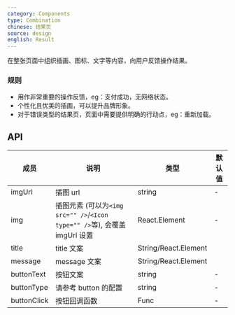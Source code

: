 ```yaml
---
category: Components
type: Combination
chinese: 结果页
source: design
english: Result
---
```



在整张页面中组织插画、图标、文字等内容，向用户反馈操作结果。

### 规则
- 用作非常重要的操作反馈，eg：支付成功，无网络状态。
- 个性化且优美的插画，可以提升品牌形象。
- 对于错误类型的结果页，页面中需要提供明确的行动点，eg：重新加载。

## API

| 成员        | 说明           | 类型               | 默认值       |
|------------|----------------|--------------------|--------------|
| imgUrl    | 插图 url        | string |  -  |
| img   | 插图元素 (可以为`<img src="" />`/`<Icon type="" />`等), 会覆盖 imgUrl 设置  | React.Element | -  |
| title    |    title 文案     | String/React.Element |    |
| message    |    message 文案     | String/React.Element |    |
| buttonText    |    按钮文案     | string |  -  |
| buttonType    |    请参考 button 的配置    | string |  -  |
| buttonClick    |    按钮回调函数     | Func |  -  |
